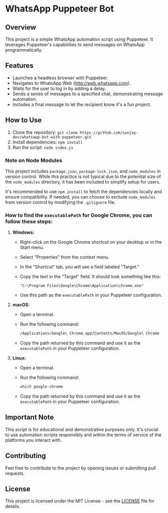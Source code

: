 # WhatsApp Puppeteer Bot

## Overview

This project is a simple WhatsApp automation script using Puppeteer. It leverages Puppeteer's capabilities to send messages on WhatsApp programmatically.

## Features

- Launches a headless browser with Puppeteer.
- Navigates to WhatsApp Web (http://web.whatsapp.com).
- Waits for the user to log in by adding a delay.
- Sends a series of messages to a specified chat, demonstrating message automation.
- Includes a final message to let the recipient know it's a fun project.

## How to Use

1. Clone the repository: `git clone https://github.com/sunjay-dev/whatsapp-bot-with-puppeteer.git`
2. Install dependencies: `npm install`
3. Run the script: `node index.js`

### Note on Node Modules

This project includes `package.json`, `package-lock.json`, and `node_modules` in version control. While this practice is not typical due to the potential size of the `node_modules` directory, it has been included to simplify setup for users.

It's recommended to use `npm install` to fetch the dependencies locally and ensure compatibility. If needed, you can choose to exclude `node_modules` from version control by modifying the `.gitignore` file.

### How to find the `executablePath` for Google Chrome, you can follow these steps:

1. **Windows:**
   - Right-click on the Google Chrome shortcut on your desktop or in the Start menu.
   - Select "Properties" from the context menu.
   - In the "Shortcut" tab, you will see a field labeled "Target."
   - Copy the text in the "Target" field. It should look something like this:

     ```
     "C:\Program Files\Google\Chrome\Application\chrome.exe"
     ```

   - Use this path as the `executablePath` in your Puppeteer configuration.

2. **macOS:**
   - Open a terminal.
   - Run the following command:

     ```bash
     /Applications/Google\ Chrome.app/Contents/MacOS/Google\ Chrome
     ```

   - Copy the path returned by this command and use it as the `executablePath` in your Puppeteer configuration.

3. **Linux:**
   - Open a terminal.
   - Run the following command:

     ```bash
     which google-chrome
     ```

   - Copy the path returned by this command and use it as the `executablePath` in your Puppeteer configuration.


## Important Note

This script is for educational and demonstrative purposes only. It's crucial to use automation scripts responsibly and within the terms of service of the platforms you interact with.

## Contributing

Feel free to contribute to the project by opening issues or submitting pull requests.

## License

This project is licensed under the MIT License - see the [LICENSE](LICENSE) file for details.
